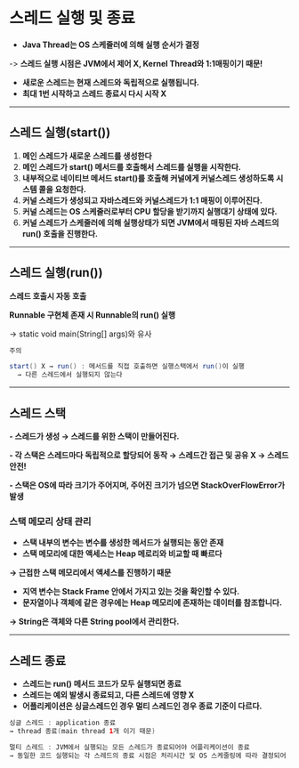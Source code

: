 # 스레드 실행 및 종료

- **Java Thread는 OS 스케줄러에 의해 실행 순서가 결정**

-> **스레드 실행 시점은 JVM에서 제어 X, Kernel Thread와 1:1매핑이기 때문!**

- **새로운 스레드는 현재 스레드와 독립적으로 실행됩니다.**
- **최대 1번 시작하고 스레드 종료시 다시 시작 X**

---
## 스레드 실행(start())
1. **메인 스레드가 새로운 스레드를 생성한다**
2. **메인 스레드가 start() 메서드를 호출해서 스레드를 실행을 시작한다.**
3. **내부적으로 네이티브 메서드 start()를 호출해 커널에게 커널스레드 생성하도록 시스템 콜을 요청한다.**
4. **커널 스레드가 생성되고 자바스레드와 커널스레드가 1:1 매핑이 이루어진다.**
5. **커널 스레드는 OS 스케줄러로부터 CPU 할당을 받기까지 실행대기 상태에 있다.**
6. **커널 스레드가 스케줄러에 의해 실행상태가 되면 JVM에서 매핑된 자바 스레드의 run() 호출을 진행한다.**

---
## 스레드 실행(run())
**스레드 호출시 자동 호출**

**Runnable 구현체 존재 시 Runnable의 run() 실행**

→ static void main(String[] args)와 유사

```java
주의

start() X → run() : 메서드를 직접 호출하면 실행스택에서 run()이 실행
  → 다른 스레드에서 실행되지 않는다
```
---
## 스레드 스택
**- 스레드가 생성 → 스레드를 위한 스택이 만들어진다.**

**- 각 스택은 스레드마다 독립적으로 할당되어 동작 → 스레드간 접근 및 공유 X → 스레드 안전!**

**- 스택은 OS에 따라 크기가 주어지며, 주어진 크기가 넘으면 StackOverFlowError가 발생**

### 스택 메모리 상태 관리
- **스택 내부의 변수는 변수를 생성한 메서드가 실행되는 동안 존재**
- **스택 메모리에 대한 액세스는 Heap 메로리와 비교할 때 빠르다**

**→ 근접한 스택 메모리에서 액세스를 진행하기 때문**

- **지역 변수는 Stack Frame 안에서 가지고 있는 것을 확인할 수 있다.**
- **문자열이나 객체에 같은 경우에는 Heap 메모리에 존재하는 데이터를 참조합니다.**

**→ String은 객체와 다른 String pool에서 관리한다.**

---
## 스레드 종료
- **스레드는 run() 메서드 코드가 모두 실행되면 종료**
- **스레드는 예외 발생시 종료되고, 다른 스레드에 영향 X**
- **어플리케이션은 싱글스레드인 경우 멀티 스레드인 경우 종료 기준이 다르다.**

```java
싱글 스레드 : application 종료 
→ thread 종료(main thread 1개 이기 때문)

멀티 스레드 : JVM에서 실행되는 모든 스레드가 종료되어야 어플리케이션이 종료
→ 동일한 코드 실행되는 각 스레드의 종료 시점은 처리시간 및 OS 스케줄링에 따라 결정되어 매번 다를 수 있다.
```
